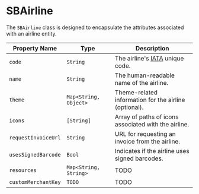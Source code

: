 # SBAirline

The `SBAirline` class is designed to encapsulate the attributes associated with an airline entity.

| **Property Name**   | **Type**              | **Description**                                          |
|---------------------|-----------------------|----------------------------------------------------------|
| `code`              | `String`              | The airline's [IATA](https://www.iata.org/) unique code. |
| `name`              | `String`              | The human-readable name of the airline.                  |
| `theme`             | `Map<String, Object>` | Theme-related information for the airline (optional).    |
| `icons`             | `[String]`            | Array of paths of icons associated with the airline.     |
| `requestInvoiceUrl` | `String`              | URL for requesting an invoice from the airline.          |
| `usesSignedBarcode` | `Bool`                | Indicates if the airline uses signed barcodes.           |
| `resources`         | `Map<String, String>` | TODO                                                     |
| `customMerchantKey` | `TODO`                | TODO                                                     |

